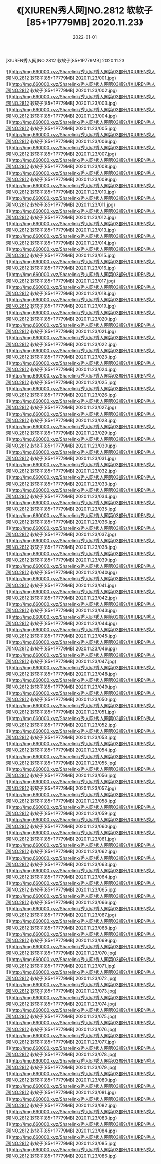 ﻿---
layout: post
title:  《[XIUREN秀人网]NO.2812 软软子[85+1P779MB] 2020.11.23》
date:   2022-01-01
img: http://img.660000.xyz/Sharelink/秀人网/秀人网第03部分/[XIUREN秀人网]NO.2812 软软子[85+1P779MB] 2020.11.23/000.jpg
categories: [美女, 清纯, 唯美]
---

[XIUREN秀人网]NO.2812 软软子[85+1P779MB] 2020.11.23

 ![](http://img.660000.xyz/Sharelink/秀人网/秀人网第03部分/[XIUREN秀人网]NO.2812 软软子[85+1P779MB] 2020.11.23/001.jpg) <br>![](http://img.660000.xyz/Sharelink/秀人网/秀人网第03部分/[XIUREN秀人网]NO.2812 软软子[85+1P779MB] 2020.11.23/002.jpg) <br>![](http://img.660000.xyz/Sharelink/秀人网/秀人网第03部分/[XIUREN秀人网]NO.2812 软软子[85+1P779MB] 2020.11.23/003.jpg) <br>![](http://img.660000.xyz/Sharelink/秀人网/秀人网第03部分/[XIUREN秀人网]NO.2812 软软子[85+1P779MB] 2020.11.23/004.jpg) <br>![](http://img.660000.xyz/Sharelink/秀人网/秀人网第03部分/[XIUREN秀人网]NO.2812 软软子[85+1P779MB] 2020.11.23/005.jpg) <br>![](http://img.660000.xyz/Sharelink/秀人网/秀人网第03部分/[XIUREN秀人网]NO.2812 软软子[85+1P779MB] 2020.11.23/006.jpg) <br>![](http://img.660000.xyz/Sharelink/秀人网/秀人网第03部分/[XIUREN秀人网]NO.2812 软软子[85+1P779MB] 2020.11.23/007.jpg) <br>![](http://img.660000.xyz/Sharelink/秀人网/秀人网第03部分/[XIUREN秀人网]NO.2812 软软子[85+1P779MB] 2020.11.23/008.jpg) <br>![](http://img.660000.xyz/Sharelink/秀人网/秀人网第03部分/[XIUREN秀人网]NO.2812 软软子[85+1P779MB] 2020.11.23/009.jpg) <br>![](http://img.660000.xyz/Sharelink/秀人网/秀人网第03部分/[XIUREN秀人网]NO.2812 软软子[85+1P779MB] 2020.11.23/010.jpg) <br>![](http://img.660000.xyz/Sharelink/秀人网/秀人网第03部分/[XIUREN秀人网]NO.2812 软软子[85+1P779MB] 2020.11.23/011.jpg) <br>![](http://img.660000.xyz/Sharelink/秀人网/秀人网第03部分/[XIUREN秀人网]NO.2812 软软子[85+1P779MB] 2020.11.23/012.jpg) <br>![](http://img.660000.xyz/Sharelink/秀人网/秀人网第03部分/[XIUREN秀人网]NO.2812 软软子[85+1P779MB] 2020.11.23/013.jpg) <br>![](http://img.660000.xyz/Sharelink/秀人网/秀人网第03部分/[XIUREN秀人网]NO.2812 软软子[85+1P779MB] 2020.11.23/014.jpg) <br>![](http://img.660000.xyz/Sharelink/秀人网/秀人网第03部分/[XIUREN秀人网]NO.2812 软软子[85+1P779MB] 2020.11.23/015.jpg) <br>![](http://img.660000.xyz/Sharelink/秀人网/秀人网第03部分/[XIUREN秀人网]NO.2812 软软子[85+1P779MB] 2020.11.23/016.jpg) <br>![](http://img.660000.xyz/Sharelink/秀人网/秀人网第03部分/[XIUREN秀人网]NO.2812 软软子[85+1P779MB] 2020.11.23/017.jpg) <br>![](http://img.660000.xyz/Sharelink/秀人网/秀人网第03部分/[XIUREN秀人网]NO.2812 软软子[85+1P779MB] 2020.11.23/018.jpg) <br>![](http://img.660000.xyz/Sharelink/秀人网/秀人网第03部分/[XIUREN秀人网]NO.2812 软软子[85+1P779MB] 2020.11.23/019.jpg) <br>![](http://img.660000.xyz/Sharelink/秀人网/秀人网第03部分/[XIUREN秀人网]NO.2812 软软子[85+1P779MB] 2020.11.23/020.jpg) <br>![](http://img.660000.xyz/Sharelink/秀人网/秀人网第03部分/[XIUREN秀人网]NO.2812 软软子[85+1P779MB] 2020.11.23/021.jpg) <br>![](http://img.660000.xyz/Sharelink/秀人网/秀人网第03部分/[XIUREN秀人网]NO.2812 软软子[85+1P779MB] 2020.11.23/022.jpg) <br>![](http://img.660000.xyz/Sharelink/秀人网/秀人网第03部分/[XIUREN秀人网]NO.2812 软软子[85+1P779MB] 2020.11.23/023.jpg) <br>![](http://img.660000.xyz/Sharelink/秀人网/秀人网第03部分/[XIUREN秀人网]NO.2812 软软子[85+1P779MB] 2020.11.23/024.jpg) <br>![](http://img.660000.xyz/Sharelink/秀人网/秀人网第03部分/[XIUREN秀人网]NO.2812 软软子[85+1P779MB] 2020.11.23/025.jpg) <br>![](http://img.660000.xyz/Sharelink/秀人网/秀人网第03部分/[XIUREN秀人网]NO.2812 软软子[85+1P779MB] 2020.11.23/026.jpg) <br>![](http://img.660000.xyz/Sharelink/秀人网/秀人网第03部分/[XIUREN秀人网]NO.2812 软软子[85+1P779MB] 2020.11.23/027.jpg) <br>![](http://img.660000.xyz/Sharelink/秀人网/秀人网第03部分/[XIUREN秀人网]NO.2812 软软子[85+1P779MB] 2020.11.23/028.jpg) <br>![](http://img.660000.xyz/Sharelink/秀人网/秀人网第03部分/[XIUREN秀人网]NO.2812 软软子[85+1P779MB] 2020.11.23/029.jpg) <br>![](http://img.660000.xyz/Sharelink/秀人网/秀人网第03部分/[XIUREN秀人网]NO.2812 软软子[85+1P779MB] 2020.11.23/030.jpg) <br>![](http://img.660000.xyz/Sharelink/秀人网/秀人网第03部分/[XIUREN秀人网]NO.2812 软软子[85+1P779MB] 2020.11.23/031.jpg) <br>![](http://img.660000.xyz/Sharelink/秀人网/秀人网第03部分/[XIUREN秀人网]NO.2812 软软子[85+1P779MB] 2020.11.23/032.jpg) <br>![](http://img.660000.xyz/Sharelink/秀人网/秀人网第03部分/[XIUREN秀人网]NO.2812 软软子[85+1P779MB] 2020.11.23/033.jpg) <br>![](http://img.660000.xyz/Sharelink/秀人网/秀人网第03部分/[XIUREN秀人网]NO.2812 软软子[85+1P779MB] 2020.11.23/034.jpg) <br>![](http://img.660000.xyz/Sharelink/秀人网/秀人网第03部分/[XIUREN秀人网]NO.2812 软软子[85+1P779MB] 2020.11.23/035.jpg) <br>![](http://img.660000.xyz/Sharelink/秀人网/秀人网第03部分/[XIUREN秀人网]NO.2812 软软子[85+1P779MB] 2020.11.23/036.jpg) <br>![](http://img.660000.xyz/Sharelink/秀人网/秀人网第03部分/[XIUREN秀人网]NO.2812 软软子[85+1P779MB] 2020.11.23/037.jpg) <br>![](http://img.660000.xyz/Sharelink/秀人网/秀人网第03部分/[XIUREN秀人网]NO.2812 软软子[85+1P779MB] 2020.11.23/038.jpg) <br>![](http://img.660000.xyz/Sharelink/秀人网/秀人网第03部分/[XIUREN秀人网]NO.2812 软软子[85+1P779MB] 2020.11.23/039.jpg) <br>![](http://img.660000.xyz/Sharelink/秀人网/秀人网第03部分/[XIUREN秀人网]NO.2812 软软子[85+1P779MB] 2020.11.23/040.jpg) <br>![](http://img.660000.xyz/Sharelink/秀人网/秀人网第03部分/[XIUREN秀人网]NO.2812 软软子[85+1P779MB] 2020.11.23/041.jpg) <br>![](http://img.660000.xyz/Sharelink/秀人网/秀人网第03部分/[XIUREN秀人网]NO.2812 软软子[85+1P779MB] 2020.11.23/042.jpg) <br>![](http://img.660000.xyz/Sharelink/秀人网/秀人网第03部分/[XIUREN秀人网]NO.2812 软软子[85+1P779MB] 2020.11.23/043.jpg) <br>![](http://img.660000.xyz/Sharelink/秀人网/秀人网第03部分/[XIUREN秀人网]NO.2812 软软子[85+1P779MB] 2020.11.23/044.jpg) <br>![](http://img.660000.xyz/Sharelink/秀人网/秀人网第03部分/[XIUREN秀人网]NO.2812 软软子[85+1P779MB] 2020.11.23/045.jpg) <br>![](http://img.660000.xyz/Sharelink/秀人网/秀人网第03部分/[XIUREN秀人网]NO.2812 软软子[85+1P779MB] 2020.11.23/046.jpg) <br>![](http://img.660000.xyz/Sharelink/秀人网/秀人网第03部分/[XIUREN秀人网]NO.2812 软软子[85+1P779MB] 2020.11.23/047.jpg) <br>![](http://img.660000.xyz/Sharelink/秀人网/秀人网第03部分/[XIUREN秀人网]NO.2812 软软子[85+1P779MB] 2020.11.23/048.jpg) <br>![](http://img.660000.xyz/Sharelink/秀人网/秀人网第03部分/[XIUREN秀人网]NO.2812 软软子[85+1P779MB] 2020.11.23/049.jpg) <br>![](http://img.660000.xyz/Sharelink/秀人网/秀人网第03部分/[XIUREN秀人网]NO.2812 软软子[85+1P779MB] 2020.11.23/050.jpg) <br>![](http://img.660000.xyz/Sharelink/秀人网/秀人网第03部分/[XIUREN秀人网]NO.2812 软软子[85+1P779MB] 2020.11.23/051.jpg) <br>![](http://img.660000.xyz/Sharelink/秀人网/秀人网第03部分/[XIUREN秀人网]NO.2812 软软子[85+1P779MB] 2020.11.23/052.jpg) <br>![](http://img.660000.xyz/Sharelink/秀人网/秀人网第03部分/[XIUREN秀人网]NO.2812 软软子[85+1P779MB] 2020.11.23/053.jpg) <br>![](http://img.660000.xyz/Sharelink/秀人网/秀人网第03部分/[XIUREN秀人网]NO.2812 软软子[85+1P779MB] 2020.11.23/054.jpg) <br>![](http://img.660000.xyz/Sharelink/秀人网/秀人网第03部分/[XIUREN秀人网]NO.2812 软软子[85+1P779MB] 2020.11.23/055.jpg) <br>![](http://img.660000.xyz/Sharelink/秀人网/秀人网第03部分/[XIUREN秀人网]NO.2812 软软子[85+1P779MB] 2020.11.23/056.jpg) <br>![](http://img.660000.xyz/Sharelink/秀人网/秀人网第03部分/[XIUREN秀人网]NO.2812 软软子[85+1P779MB] 2020.11.23/057.jpg) <br>![](http://img.660000.xyz/Sharelink/秀人网/秀人网第03部分/[XIUREN秀人网]NO.2812 软软子[85+1P779MB] 2020.11.23/058.jpg) <br>![](http://img.660000.xyz/Sharelink/秀人网/秀人网第03部分/[XIUREN秀人网]NO.2812 软软子[85+1P779MB] 2020.11.23/059.jpg) <br>![](http://img.660000.xyz/Sharelink/秀人网/秀人网第03部分/[XIUREN秀人网]NO.2812 软软子[85+1P779MB] 2020.11.23/060.jpg) <br>![](http://img.660000.xyz/Sharelink/秀人网/秀人网第03部分/[XIUREN秀人网]NO.2812 软软子[85+1P779MB] 2020.11.23/061.jpg) <br>![](http://img.660000.xyz/Sharelink/秀人网/秀人网第03部分/[XIUREN秀人网]NO.2812 软软子[85+1P779MB] 2020.11.23/062.jpg) <br>![](http://img.660000.xyz/Sharelink/秀人网/秀人网第03部分/[XIUREN秀人网]NO.2812 软软子[85+1P779MB] 2020.11.23/063.jpg) <br>![](http://img.660000.xyz/Sharelink/秀人网/秀人网第03部分/[XIUREN秀人网]NO.2812 软软子[85+1P779MB] 2020.11.23/064.jpg) <br>![](http://img.660000.xyz/Sharelink/秀人网/秀人网第03部分/[XIUREN秀人网]NO.2812 软软子[85+1P779MB] 2020.11.23/065.jpg) <br>![](http://img.660000.xyz/Sharelink/秀人网/秀人网第03部分/[XIUREN秀人网]NO.2812 软软子[85+1P779MB] 2020.11.23/066.jpg) <br>![](http://img.660000.xyz/Sharelink/秀人网/秀人网第03部分/[XIUREN秀人网]NO.2812 软软子[85+1P779MB] 2020.11.23/067.jpg) <br>![](http://img.660000.xyz/Sharelink/秀人网/秀人网第03部分/[XIUREN秀人网]NO.2812 软软子[85+1P779MB] 2020.11.23/068.jpg) <br>![](http://img.660000.xyz/Sharelink/秀人网/秀人网第03部分/[XIUREN秀人网]NO.2812 软软子[85+1P779MB] 2020.11.23/069.jpg) <br>![](http://img.660000.xyz/Sharelink/秀人网/秀人网第03部分/[XIUREN秀人网]NO.2812 软软子[85+1P779MB] 2020.11.23/070.jpg) <br>![](http://img.660000.xyz/Sharelink/秀人网/秀人网第03部分/[XIUREN秀人网]NO.2812 软软子[85+1P779MB] 2020.11.23/071.jpg) <br>![](http://img.660000.xyz/Sharelink/秀人网/秀人网第03部分/[XIUREN秀人网]NO.2812 软软子[85+1P779MB] 2020.11.23/072.jpg) <br>![](http://img.660000.xyz/Sharelink/秀人网/秀人网第03部分/[XIUREN秀人网]NO.2812 软软子[85+1P779MB] 2020.11.23/073.jpg) <br>![](http://img.660000.xyz/Sharelink/秀人网/秀人网第03部分/[XIUREN秀人网]NO.2812 软软子[85+1P779MB] 2020.11.23/074.jpg) <br>![](http://img.660000.xyz/Sharelink/秀人网/秀人网第03部分/[XIUREN秀人网]NO.2812 软软子[85+1P779MB] 2020.11.23/075.jpg) <br>![](http://img.660000.xyz/Sharelink/秀人网/秀人网第03部分/[XIUREN秀人网]NO.2812 软软子[85+1P779MB] 2020.11.23/076.jpg) <br>![](http://img.660000.xyz/Sharelink/秀人网/秀人网第03部分/[XIUREN秀人网]NO.2812 软软子[85+1P779MB] 2020.11.23/077.jpg) <br>![](http://img.660000.xyz/Sharelink/秀人网/秀人网第03部分/[XIUREN秀人网]NO.2812 软软子[85+1P779MB] 2020.11.23/078.jpg) <br>![](http://img.660000.xyz/Sharelink/秀人网/秀人网第03部分/[XIUREN秀人网]NO.2812 软软子[85+1P779MB] 2020.11.23/079.jpg) <br>![](http://img.660000.xyz/Sharelink/秀人网/秀人网第03部分/[XIUREN秀人网]NO.2812 软软子[85+1P779MB] 2020.11.23/080.jpg) <br>![](http://img.660000.xyz/Sharelink/秀人网/秀人网第03部分/[XIUREN秀人网]NO.2812 软软子[85+1P779MB] 2020.11.23/081.jpg) <br>![](http://img.660000.xyz/Sharelink/秀人网/秀人网第03部分/[XIUREN秀人网]NO.2812 软软子[85+1P779MB] 2020.11.23/082.jpg) <br>![](http://img.660000.xyz/Sharelink/秀人网/秀人网第03部分/[XIUREN秀人网]NO.2812 软软子[85+1P779MB] 2020.11.23/083.jpg) <br>![](http://img.660000.xyz/Sharelink/秀人网/秀人网第03部分/[XIUREN秀人网]NO.2812 软软子[85+1P779MB] 2020.11.23/084.jpg) <br>![](http://img.660000.xyz/Sharelink/秀人网/秀人网第03部分/[XIUREN秀人网]NO.2812 软软子[85+1P779MB] 2020.11.23/085.jpg) <br>![](http://img.660000.xyz/Sharelink/秀人网/秀人网第03部分/[XIUREN秀人网]NO.2812 软软子[85+1P779MB] 2020.11.23/086.jpg) <br>